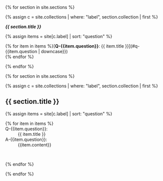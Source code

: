 <!-- Navigation -->

{% for section in site.sections %}

  {% assign c = site.collections | where: "label", section.collection | first %}

***{{ section.title }}***

{% assign items = site[c.label] | sort: "question" %}

  {% for item in items %}[**Q-{{item.question}}**: {{ item.title }}](#q-{{item.question | downcase}})  
{% endfor %}

{% endfor %}
  
<!-- Content -->

{% for section in site.sections %}

  {% assign c = site.collections | where: "label", section.collection | first %}

## {{ section.title }}

{% assign items = site[c.label] | sort: "question" %}

<dl>
  {% for item in items %}

<dt><a name="q-{{item.question | downcase}}"></a>Q-{{item.question}}:</dt>
<dd>{{ item.title }}</dd>

<dt>A-{{item.question}}:</dt>
<dd>{{item.content}}</dd>

&nbsp;

  {% endfor %}
</dl>

{% endfor %}
